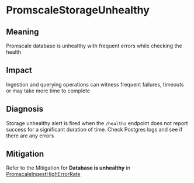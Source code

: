 # PromscaleStorageUnhealthy
## Meaning
Promscale database is unhealthy with frequent errors while checking the health

## Impact
Ingestion and querying operations can witness frequent failures, timeouts or may take more time to complete

## Diagnosis
Storage unhealthy alert is fired when the `/healthz` endpoint does not report success for a significant duration of time.
Check Postgres logs and see if there are any errors

## Mitigation
Refer to the Mitigation for **Database is unhealthy** in [PromscaleIngestHighErrorRate](PromscaleIngestHighErrorRate.md#database-is-unhealthy)

